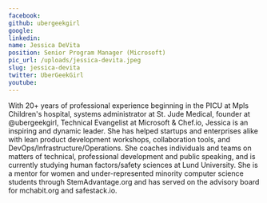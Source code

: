 ```yaml
---
facebook: 
github: ubergeekgirl
google: 
linkedin: 
name: Jessica DeVita
position: Senior Program Manager (Microsoft)
pic_url: /uploads/jessica-devita.jpeg
slug: jessica-devita
twitter: UberGeekGirl
youtube: 
---
```

<p>With 20+ years of professional experience beginning in the PICU at Mpls Children&#39;s hospital, systems administrator at St. Jude Medical, founder at @ubergeekgirl, Technical Evangelist at Microsoft &amp; Chef.io, Jessica is an inspiring and dynamic leader. She has helped startups and enterprises alike with lean product development workshops, collaboration tools, and DevOps/Infrastructure/Operations. She coaches individuals and teams on matters of technical, professional development and public speaking, and is currently studying human factors/safety sciences at Lund University. She is a mentor for women and under-represented minority computer science students through StemAdvantage.org and has served on the advisory board for mchabit.org and safestack.io.</p>
